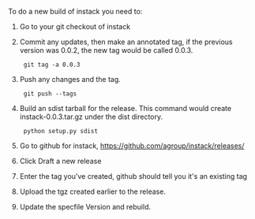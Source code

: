 To do a new build of instack you need to:

1. Go to your git checkout of instack
1. Commit any updates, then make an annotated tag, if the previous version was
   0.0.2, the new tag would be called 0.0.3.

        git tag -a 0.0.3

1. Push any changes and the tag.

        git push --tags

1. Build an sdist tarball for the release. This command would create
   instack-0.0.3.tar.gz under the dist directory.

        python setup.py sdist

1. Go to github for instack, https://github.com/agroup/instack/releases/

1. Click Draft a new release

1. Enter the tag you've created, github should tell you it's an existing tag

1. Upload the tgz created earlier to the release.

1. Update the specfile Version and rebuild.
